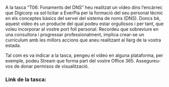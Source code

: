 A la tasca “T06: Fonaments del DNS” heu realitzat un vídeo dins l’encàrrec que Digicorp va sol·licitar a EverPia per la formació del seu personal tècnic en els conceptes bàsics del servei del sistema de noms (DNS).
Doncs bé, aquest vídeo és un producte del qual podeu estar orgullosos i per tant, que voleu incorporar al vostre port foli personal. Recordeu que sobreviure en una consultora i progressar professionalment, implica crear-se un currículum amb les millors accions que aneu realitzant al llarg de la vostra estada.

Tal com es va indicar a la tasca, pengeu el vídeo en alguna plataforma, per exemple, podeu Stream que forma part del vostre Office 365. Assegureu-vos de donar permisos de visualització. 

### Link de la tasca:
